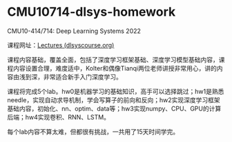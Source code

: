 # CMU10714-dlsys-homework

CMU10-414/714: Deep Learning Systems 2022

课程网址：[Lectures (dlsyscourse.org)](https://dlsyscourse.org/lectures/)



课程内容基础，覆盖全面，包括了深度学习框架基础、深度学习模型基础内容，课程内容设置合理，难度适中，Kolter和偶像Tianqi两位老师讲授非常用心，讲的内容由浅到深，非常适合新手入门深度学习。

课程将完成5个lab。hw0是机器学习的基础知识，高手可以选择跳过；hw1是熟悉needle，实现自动求导机制，学会写算子的前向和反向；hw2实现深度学习框架基础内容，初始化、nn、optim、data等；hw3实现numpy、CPU、GPU的计算后端；hw4实现卷积、RNN、LSTM。

每个lab内容不算太难，但都很有挑战，一共用了15天时间学完。 


